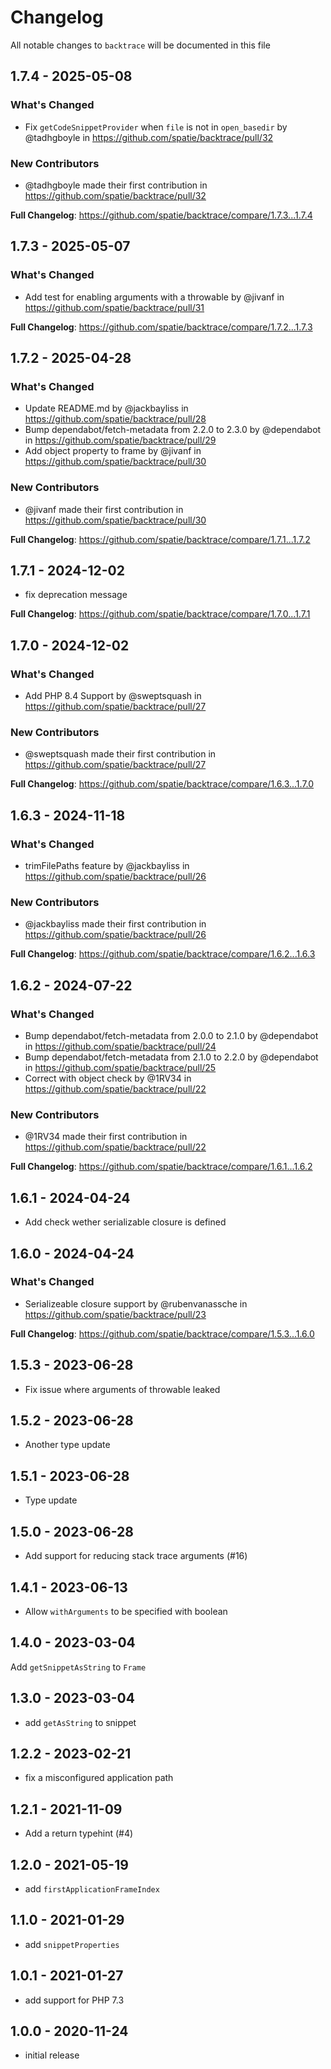 # Changelog

All notable changes to `backtrace` will be documented in this file

## 1.7.4 - 2025-05-08

### What's Changed

* Fix `getCodeSnippetProvider` when `file` is not in `open_basedir` by @tadhgboyle in https://github.com/spatie/backtrace/pull/32

### New Contributors

* @tadhgboyle made their first contribution in https://github.com/spatie/backtrace/pull/32

**Full Changelog**: https://github.com/spatie/backtrace/compare/1.7.3...1.7.4

## 1.7.3 - 2025-05-07

### What's Changed

* Add test for enabling arguments with a throwable by @jivanf in https://github.com/spatie/backtrace/pull/31

**Full Changelog**: https://github.com/spatie/backtrace/compare/1.7.2...1.7.3

## 1.7.2 - 2025-04-28

### What's Changed

* Update README.md by @jackbayliss in https://github.com/spatie/backtrace/pull/28
* Bump dependabot/fetch-metadata from 2.2.0 to 2.3.0 by @dependabot in https://github.com/spatie/backtrace/pull/29
* Add object property to frame by @jivanf in https://github.com/spatie/backtrace/pull/30

### New Contributors

* @jivanf made their first contribution in https://github.com/spatie/backtrace/pull/30

**Full Changelog**: https://github.com/spatie/backtrace/compare/1.7.1...1.7.2

## 1.7.1 - 2024-12-02

- fix deprecation message

**Full Changelog**: https://github.com/spatie/backtrace/compare/1.7.0...1.7.1

## 1.7.0 - 2024-12-02

### What's Changed

* Add PHP 8.4 Support by @sweptsquash in https://github.com/spatie/backtrace/pull/27

### New Contributors

* @sweptsquash made their first contribution in https://github.com/spatie/backtrace/pull/27

**Full Changelog**: https://github.com/spatie/backtrace/compare/1.6.3...1.7.0

## 1.6.3 - 2024-11-18

### What's Changed

* trimFilePaths feature  by @jackbayliss in https://github.com/spatie/backtrace/pull/26

### New Contributors

* @jackbayliss made their first contribution in https://github.com/spatie/backtrace/pull/26

**Full Changelog**: https://github.com/spatie/backtrace/compare/1.6.2...1.6.3

## 1.6.2 - 2024-07-22

### What's Changed

* Bump dependabot/fetch-metadata from 2.0.0 to 2.1.0 by @dependabot in https://github.com/spatie/backtrace/pull/24
* Bump dependabot/fetch-metadata from 2.1.0 to 2.2.0 by @dependabot in https://github.com/spatie/backtrace/pull/25
* Correct with object check by @1RV34 in https://github.com/spatie/backtrace/pull/22

### New Contributors

* @1RV34 made their first contribution in https://github.com/spatie/backtrace/pull/22

**Full Changelog**: https://github.com/spatie/backtrace/compare/1.6.1...1.6.2

## 1.6.1 - 2024-04-24

- Add check wether serializable closure is defined

## 1.6.0 - 2024-04-24

### What's Changed

* Serializeable closure support by @rubenvanassche in https://github.com/spatie/backtrace/pull/23

**Full Changelog**: https://github.com/spatie/backtrace/compare/1.5.3...1.6.0

## 1.5.3 - 2023-06-28

- Fix issue where arguments of throwable leaked

## 1.5.2 - 2023-06-28

- Another type update

## 1.5.1 - 2023-06-28

- Type update

## 1.5.0 - 2023-06-28

- Add support for reducing stack trace arguments (#16)

## 1.4.1 - 2023-06-13

- Allow `withArguments` to be specified with boolean

## 1.4.0 - 2023-03-04

Add `getSnippetAsString` to `Frame`

## 1.3.0 - 2023-03-04

- add `getAsString` to snippet

## 1.2.2 - 2023-02-21

- fix a misconfigured application path

## 1.2.1 - 2021-11-09

- Add a return typehint (#4)

## 1.2.0 - 2021-05-19

- add `firstApplicationFrameIndex`

## 1.1.0 - 2021-01-29

- add `snippetProperties`

## 1.0.1 - 2021-01-27

- add support for PHP 7.3

## 1.0.0 - 2020-11-24

- initial release
